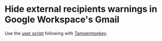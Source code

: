 # Hide external recipients warnings in Google Workspace's Gmail

Use the [user script](https://github.com/hugoh/userscript-hide-gmail-external-warning/raw/main/hide-gmail-external-warning.user.js) following with [Tampermonkey](https://www.tampermonkey.net/).
